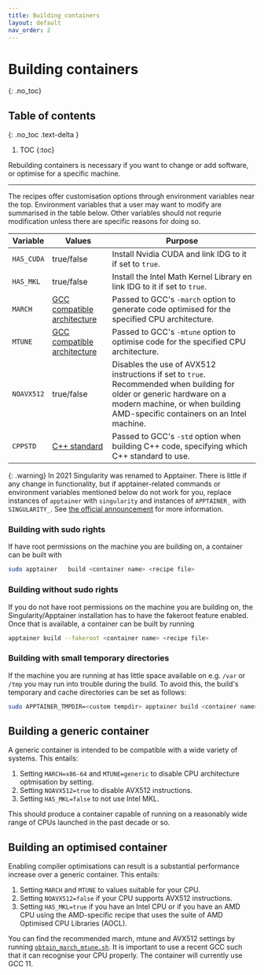 ```yaml
---
title: Building containers
layout: default
nav_order: 2
---
```


# Building containers
{: .no_toc}
## Table of contents
{: .no_toc .text-delta }

1. TOC
{:toc}

Rebuilding containers is necessary if you want to change or add software, or optimise for a specific machine.

---

The recipes offer customisation options through environment variables near the top. Environment variables that a user may want to modify are summarised in the table below. Other variables should not requrie modification unless there are specific reasons for doing so.

| Variable | Values | Purpose |
|----------|--------|---------|
|`HAS_CUDA`|true/false| Install Nvidia CUDA and link IDG to it if set to `true`. |
|`HAS_MKL`| true/false| Install the Intel Math Kernel Library en link IDG to it if set to `true`.|
|`MARCH`|[GCC compatible architecture](https://gcc.gnu.org/onlinedocs/gcc/x86-Options.html)| Passed to GCC's `-march` option to generate code optimised for the specified CPU architecture.|
|`MTUNE`|[GCC compatible architecture](https://gcc.gnu.org/onlinedocs/gcc/x86-Options.html)| Passed to GCC's `-mtune` option to optimise code for the specified CPU architecture.|
|`NOAVX512`|true/false| Disables the use of AVX512 instructions if set to `true`. Recommended when building for older or generic hardware on a modern machine, or when building AMD-specific containers on an Intel machine.|
|`CPPSTD`|[C++ standard](https://gcc.gnu.org/projects/cxx-status.html)| Passed to GCC's `-std` option when building C++ code, specifying which C++ standard to use.|

{: .warning}
In 2021 Singularity was renamed to Apptainer. There is little if any change in functionality, but if apptainer-related commands or environment variables mentioned below do not work for you, replace instances of `apptainer` with `singularity` and instances of `APPTAINER_` with `SINGULARITY_`. See [the official announcement](https://apptainer.org/news/community-announcement-20211130/) for more information.

### Building with sudo rights
If have root permissions on the machine you are building on, a container can be built with
```bash
sudo apptainer   build <container name> <recipe file>
```

### Building without sudo rights
If you do not have root permissions on the machine you are building on, the Singularity/Apptainer installation has to have the fakeroot feature enabled. Once that is available, a container can be built by running
```bash
apptainer build --fakeroot <container name> <recipe file>
```

### Building with small temporary directories
If the machine you are running at has little space available on e.g. `/var` or `/tmp` you may run into trouble during the build. To avoid this, the build's temporary and cache directories can be set as follows:
```bash
sudo APPTAINER_TMPDIR=<custom tempdir> apptainer build <container name> <recipe file>
```

## Building a generic container
A generic container is intended to be compatible with a wide variety of systems. This entails:

1. Setting `MARCH=x86-64` and `MTUNE=generic` to disable CPU architecture optmisation by setting.
2. Setting `NOAVX512=true` to disable AVX512 instructions.
3. Setting `HAS_MKL=false` to not use Intel MKL.

This should produce a container capable of running on a reasonably wide range of CPUs launched in the past decade or so.

## Building an optimised container
Enabling compiler optimisations can result is a substantial performance increase over a generic container. This entails:

1. Setting `MARCH` and `MTUNE` to values suitable for your CPU.
2. Setting `NOAVX512=false` if your CPU supports AVX512 instructions.
3. Setting `HAS_MKL=true` if you have an Intel CPU or if you have an AMD CPU using the AMD-specific recipe that uses the suite of AMD Optimised CPU Libraries (AOCL).

You can find the recommended march, mtune and AVX512 settings by running [`obtain_march_mtune.sh`](https://github.com/tikk3r/lofar-grid-hpccloud/blob/fedora-py3/obtain_march_mtune.sh). It is important to use a recent GCC such that it can recognise your CPU properly. The container will currently use GCC 11.
